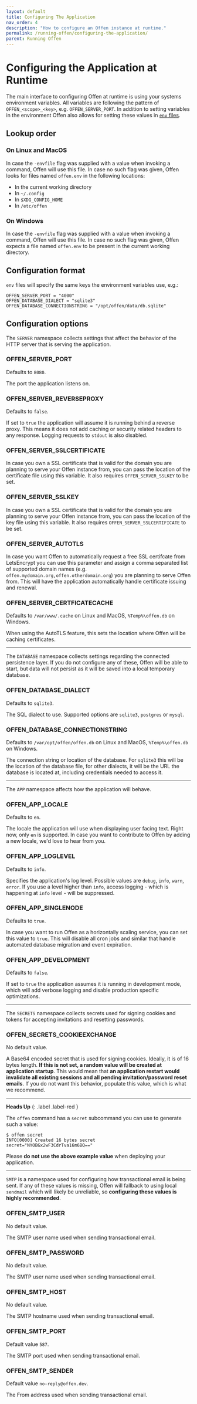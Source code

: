 ```yaml
---
layout: default
title: Configuring The Application
nav_order: 4
description: "How to configure an Offen instance at runtime."
permalink: /running-offen/configuring-the-application/
parent: Running Offen
---
```


# Configuring the Application at Runtime

The main interface to configuring Offen at runtime is using your systems environment variables. All variables are following the pattern of `OFFEN_<scope>_<key>`, e.g. `OFFEN_SERVER_PORT`. In addition to setting variables in the environment Offen also allows for setting these values in [`env` files][dotenv].

[dotenv]: https://github.com/joho/godotenv

## Lookup order

### On Linux and MacOS

In case the `-envfile` flag was supplied with a value when invoking a command, Offen will use this file. In case no such flag was given, Offen looks for files named `offen.env` in the following locations:

- In the current working directory
- In `~/.config`
- In `$XDG_CONFIG_HOME`
- In `/etc/offen`

### On Windows

In case the `-envfile` flag was supplied with a value when invoking a command, Offen will use this file. In case no such flag was given, Offen expects a file named `offen.env` to be present in the current working directory.

## Configuration format

`env` files will specify the same keys the environment variables use, e.g.:

```
OFFEN_SERVER_PORT = "4000"
OFFEN_DATABASE_DIALECT = "sqlite3"
OFFEN_DATABASE_CONNECTIONSTRING = "/opt/offen/data/db.sqlite"
```

## Configuration options

The `SERVER` namespace collects settings that affect the behavior of the HTTP server that is serving the application.

### OFFEN_SERVER_PORT

Defaults to `8080`.

The port the application listens on.

### OFFEN_SERVER_REVERSEPROXY

Defaults to `false`.

If set to `true` the application will assume it is running behind a reverse proxy. This means it does not add caching or security related headers to any response. Logging requests to `stdout` is also disabled.

### OFFEN_SERVER_SSLCERTIFICATE

In case you own a SSL certificate that is valid for the domain you are planning to serve your Offen instance from, you can pass the location of the certificate file using this variable. It also requires `OFFEN_SERVER_SSLKEY` to be set.

### OFFEN_SERVER_SSLKEY

In case you own a SSL certificate that is valid for the domain you are planning to serve your Offen instance from, you can pass the location of the key file using this variable. It also requires `OFFEN_SERVER_SSLCERTIFICATE` to be set.

### OFFEN_SERVER_AUTOTLS

In case you want Offen to automatically request a free SSL certifcate from LetsEncrypt you can use this parameter and assign a comma separated list of supported domain names (e.g. `offen.mydomain.org,offen.otherdomain.org`) you are planning to serve Offen from. This will have the application automatically handle certificate issuing and renewal.

### OFFEN_SERVER_CERTFICATECACHE

Defaults to `/var/www/.cache` on Linux and MacOS, `%Temp%\offen.db` on Windows.

When using the AutoTLS feature, this sets the location where Offen will be caching certificates.

---

The `DATABASE` namespace collects settings regarding the connected persistence layer. If you do not configure any of these, Offen will be able to start, but data will not persist as it will be saved into a local temporary database.

### OFFEN_DATABASE_DIALECT

Defaults to `sqlite3`.

The SQL dialect to use. Supported options are `sqlite3`, `postgres` or `mysql`.

### OFFEN_DATABASE_CONNECTIONSTRING

Defaults to `/var/opt/offen/offen.db` on Linux and MacOS, `%Temp%\offen.db` on Windows.

The connection string or location of the database. For `sqlite3` this will be the location of the database file, for other dialects, it will be the URL the database is located at, including credentials needed to access it.

---

The `APP` namespace affects how the application will behave.

### OFFEN_APP_LOCALE

Defaults to `en`.

The locale the application will use when displaying user facing text. Right now, only `en` is supported. In case you want to contribute to Offen by adding a new locale, we'd love to hear from you.

### OFFEN_APP_LOGLEVEL

Defaults to `info`.

Specifies the application's log level. Possible values are `debug`, `info`, `warn`, `error`. If you use a level higher than `info`, access logging - which is happening at `info` level - will be suppressed.

### OFFEN_APP_SINGLENODE

Defaults to `true`.

In case you want to run Offen as a horizontally scaling service, you can set this value to `true`. This will disable all cron jobs and similar that handle automated database migration and event expiration.

### OFFEN_APP_DEVELOPMENT

Defaults to `false`.

If set to `true` the application assumes it is running in development mode, which will add verbose logging and disable production specific optimizations.

---

The `SECRETS` namespace collects secrets used for signing cookies and tokens for accepting invitations and resetting passwords.

### OFFEN_SECRETS_COOKIEEXCHANGE

No default value.

A Base64 encoded secret that is used for signing cookies. Ideally, it is of 16 bytes length. __If this is not set, a random value will be created at application startup__. This would mean that __an application restart would invalidate all existing sessions and all pending invitation/password reset emails__. If you do not want this behavior, populate this value, which is what we recommend.

---

__Heads Up__
{: .label .label-red }

The `offen` command has a `secret` subcommand you can use to generate such a value:

```
$ offen secret
INFO[0000] Created 16 bytes secret                       secret="NYOBGx2wF3CdrTva16m6BQ=="
```

Please __do not use the above example value__ when deploying your application.

---

`SMTP` is a namespace used for configuring how transactional email is being sent. If any of these values is missing, Offen will fallback to using local `sendmail` which will likely be unreliable, so **configuring these values is highly recommended**.

### OFFEN_SMTP_USER

No default value.

The SMTP user name used when sending transactional email.

### OFFEN_SMTP_PASSWORD

No default value.

The SMTP user name used when sending transactional email.

### OFFEN_SMTP_HOST

No default value.

The SMTP hostname used when sending transactional email.

### OFFEN_SMTP_PORT

Default value `587`.

The SMTP port used when sending transactional email.

### OFFEN_SMTP_SENDER

Default value `no-reply@offen.dev`.

The From address used when sending transactional email.

